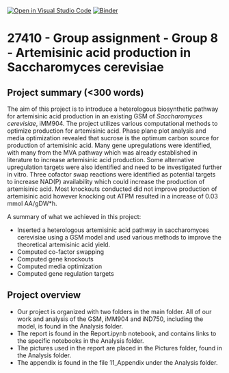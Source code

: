 [![Open in Visual Studio Code](https://classroom.github.com/assets/open-in-vscode-718a45dd9cf7e7f842a935f5ebbe5719a5e09af4491e668f4dbf3b35d5cca122.svg)](https://classroom.github.com/online_ide?assignment_repo_id=12060759&assignment_repo_type=AssignmentRepo)
[![Binder](https://mybinder.org/badge_logo.svg)](https://mybinder.org/v2/gh/27410/group-assingment-group-8.git/main)

# 27410 - Group assignment - Group 8 - Artemisinic acid production in Saccharomyces cerevisiae


## Project summary (<300 words)
The aim of this project is to introduce a heterologous biosynthetic pathway for artemisinic acid production in an existing GSM of *Saccharomyces cerevisiae*, iMM904. The project utilizes various computational methods to optimize production for artemisinic acid. Phase plane plot analysis and media optimization revealed that sucrose is the optimum carbon source for production of artemisinic acid. Many gene upregulations were identified, with many from the MVA pathway which was already established in literature to increase artemisinic acid production. Some alternative upregulation targets were also identified and need to be investigated further in vitro. Three cofactor swap reactions were identified as potential targets to increase NAD(P) availability which could increase the production of artemisinic acid. Most knockouts conducted did not improve production of artemisinic acid however knocking out ATPM resulted in a increase of 0.03 mmol AA/gDW*h. 

A summary of what we achieved in this project:
- Inserted a heterologous artemisinic acid pathway in saccharomyces cerevisiae using a GSM model and used various methods to improve the theoretical artemisinic acid yield.
- Computed co-factor swapping
- Computed gene knockouts
- Computed media optimization 
- Computed gene regulation targets 


## Project overview
- Our project is organized with two folders in the main folder. All of our work and analysis of the GSM, iMM904 and iND750, including the model, is found in the Analysis folder.
- The report is found in the Report.ipynb notebook, and contains links to the specific notebooks in the Analysis folder.
- The pictures used in the report are placed in the Pictures folder, found in the Analysis folder.
- The appendix is found in the file 11_Appendix under the Analysis folder.



